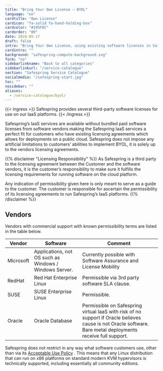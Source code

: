 ```yaml
---
title: "Bring Your Own License – BYOL"
language: "en"
cardtitle: "Own License"
cardicon: "fa-solid fa-hand-holding-box"
cardcolor: "#195F8C"
cardorder: "09"
date: 2024-05-17
draft: false
intro: "Bring Your Own License, using existing software licenses in Safespring cloud environment"
cardintro: ""
background: "safespring-compute-background.svg"
form: "no"
sidebarlinkname: "Back to all categories"
sidebarlinkurl: "/service-catalogue"
section: "Safespring Service Catalogue"
socialmedia: "/safespring-start.jpg"
toc: ""
nosidebar: ""
aliases:
  - /service-catalogue/byol/
---
```


{{< ingress >}}
Safespring provides several third-party software licenses for use on our IaaS platforms.
{{< /ingress >}}

Safespring’s IaaS services are available without bundled paid software licenses from software vendors making the Safespring IaaS services a perfect fit for customers who have existing licensing agreements which allows for deployments on a public cloud. Safespring does not impose any artificial limitations to customers’ abilities to implement BYOL, it is solely up to the vendors licensing agreements.

{{% disclaimer "Licensing Responsibility" %}}
As Safespring is a third party to the licensing agreement between the Customer and the software vendors, it is the customer’s responsibility to make sure it fulfills the licensing requirements for running software on the cloud platform.

Any indication of permissibility given here is only meant to serve as a guide to the customer. The customer is responsible for ascertain the permissibility of its licensing agreements to run Safespring’s IaaS platforms.
{{% /disclaimer %}}

## Vendors

Vendors with commercial support with known permissibility terms are listed in the table below.

| Vendor    | Software                                               | Comment                                                                                                                                                      |
| --------- | ------------------------------------------------------ | ------------------------------------------------------------------------------------------------------------------------------------------------------------ |
| Microsoft | Applications, not OS such as Windows / Windows Server. | Currently possible with Software Assurance and License Mobility                                                                                              |
| RedHat    | Red Hat Enterprise Linux                               | Permissible via 3rd party software SLA clause.                                                                                                               |
| SUSE      | SUSE Enterprise Linux                                  | Permissible.                                                                                                                                                 |
| Oracle    | Oracle Database                                        | Permissible on Safespring virtual IaaS with risk of no support if Oracle believes cause is not Oracle software. Bare metal deployments receive full support. |

Safespring does not restrict in any way what software customers use, other than via its [Acceptable Use Policy](/documents/safespring-acceptable_use_policy.pdf) . This means that any Linux distribution that can run on x86 platforms on standard modern KVM hypervisors is technically supported, including essentially all community editions.
